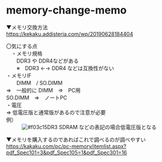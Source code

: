 # memory-change-memo
   ▼メモリ交換方法<br>
   https://kekaku.addisteria.com/wp/20190628184404<br>
	
  〇気にする点<br>
  　・メモリ規格<br>
    　　DDR3 や DDR4などがある<br>
    　　※　DDR3 ←→ DDR4 などは互換性がない<br>
    ・メモリIF<br>
    　　DIMM　/ SO.DIMM<br>
        ⇒　一般的に DIMM　⇒　PC用<br>
                    SO.DIMM　⇒　ノートPC<br>
    ・電圧<br>
       ⇒ 低電圧版と通常版があるので注意が必要<br>
       例）<br>
  　　　![#f03c15](LP)DR3 SDRAM などの表記の場合低電圧版となる<br>

▼メモリを購入するのであればこれで調べるのが調べやすい<br>
https://kakaku.com/pc/pc-memory/itemlist.aspx?pdf_Spec101=3&pdf_Spec105=1&pdf_Spec301=16 <br>
